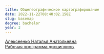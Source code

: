 ```yaml
---
title: Общегеографическое картографирование
date: 2022-11-22T08:40:02.158Z
slug: basemap
degree: bachelor
year: 3
---
```


[Алексеенко Наталья Анатольевна](./people/alekseenkona) \
[Рабочая программа дисциплины](https://disk.yandex.ru/i/5lyd5MNy5v3sIA)
